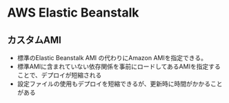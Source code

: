 # AWS Elastic Beanstalk

## カスタムAMI

* 標準のElastic Beanstalk AMI の代わりにAmazon AMIを指定できる。
* 標準AMIに含まれていない依存関係を事前にロードしてあるAMIを指定することで、デプロイが短縮される
* 設定ファイルの使用もデプロイを短縮できるが、更新時に時間がかかることがある
